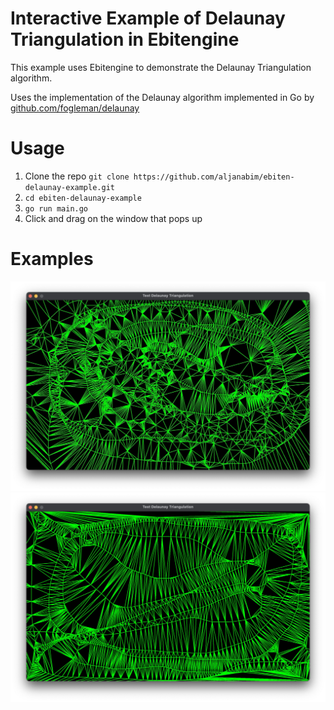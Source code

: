 # Interactive Example of Delaunay Triangulation in Ebitengine

This example uses Ebitengine to demonstrate the Delaunay Triangulation algorithm.

Uses the implementation of the Delaunay algorithm implemented in Go by [github.com/fogleman/delaunay](https://github.com/fogleman/delaunay)

# Usage

1. Clone the repo `git clone https://github.com/aljanabim/ebiten-delaunay-example.git`
2. `cd ebiten-delaunay-example`
3. `go run main.go`
4. Click and drag on the window that pops up

# Examples

![Example1](docs/imgs/example1.jpg)
![Example2](docs/imgs/example2.jpg)
